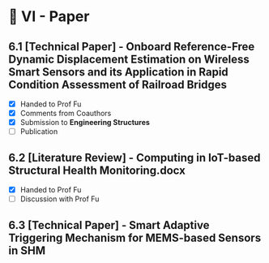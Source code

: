 # 📜 VI - Paper
## 6.1 [Technical Paper] - Onboard Reference-Free Dynamic Displacement Estimation on Wireless Smart Sensors and its Application in Rapid Condition Assessment of Railroad Bridges
- [x] Handed to Prof Fu
- [x] Comments from Coauthors
- [x] Submission to **Engineering Structures** 
- [ ] Publication

## 6.2 [Literature Review] - Computing in IoT-based Structural Health Monitoring.docx
- [x] Handed to Prof Fu
- [ ] Discussion with Prof Fu

## 6.3 [Technical Paper] - Smart Adaptive Triggering Mechanism for MEMS-based Sensors in SHM
